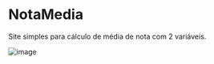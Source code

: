 # NotaMedia

Site simples para cálculo de média de nota com 2 variáveis.

![image](https://github.com/user-attachments/assets/a5b9a076-d2da-4c17-b967-61389d66a173)
